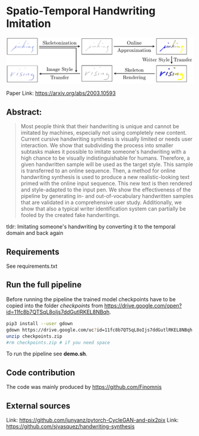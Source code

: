 # Spatio-Temporal Handwriting Imitation

![Pipeline Overview](pipeline.png)

Paper Link: https://arxiv.org/abs/2003.10593

## Abstract:

>Most people think that their handwriting is unique and cannot be imitated by machines, especially not using completely new content. 
Current cursive handwriting synthesis is visually limited or needs user interaction.
We show that subdividing the process into smaller subtasks makes it possible to imitate someone's handwriting with a high chance to be visually indistinguishable for humans.
Therefore, a given handwritten sample will be used as the target style. 
This sample is transferred to an online sequence. Then, a method for online handwriting synthesis is used to produce a new realistic-looking text primed with the online input sequence. This new text is then rendered and style-adapted to the input pen. We show the effectiveness of the pipeline by generating in- and out-of-vocabulary handwritten samples that are validated in a comprehensive user study. Additionally, we show that also a typical writer identification system can partially be fooled by the created fake handwritings.

tldr: Imitating someone's handwriting by converting it to the temporal domain and back again

## Requirements

See requirements.txt

## Run the full pipeline

Before running the pipeline the trained model checkpoints have to be copied into the folder _checkpoints_ from https://drive.google.com/open?id=11fc8b7QTSqL8oIjs7ddGutlRKEL8NBqh.

```bash
pip3 install --user gdown
gdown https://drive.google.com/uc?id=11fc8b7QTSqL8oIjs7ddGutlRKEL8NBqh
unzip checkpoints.zip
#rm checkpoints.zip # if you need space
```

To run the pipeline see __demo.sh__. 


## Code contribution

The code was mainly produced by https://github.com/Finomnis

## External sources

Link: https://github.com/junyanz/pytorch-CycleGAN-and-pix2pix
Link: https://github.com/sjvasquez/handwriting-synthesis

